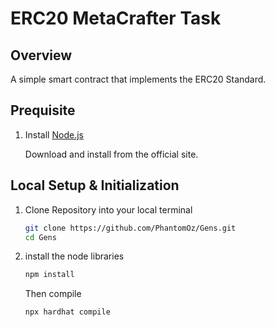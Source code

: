 # ERC20 MetaCrafter Task

## Overview

A simple smart contract that implements the ERC20 Standard.

## Prequisite

1. Install [Node.js](https://nodejs.org)

   Download and install from the official site.

## Local Setup & Initialization

1. Clone Repository into your local terminal

   ```bash
   git clone https://github.com/PhantomOz/Gens.git
   cd Gens
   ```

2. install the node libraries

   ```bash
   npm install
   ```

   Then compile

   ```bash
   npx hardhat compile
   ```
